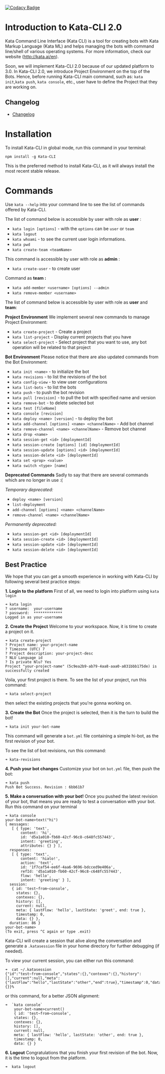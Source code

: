 [![Codacy Badge](https://api.codacy.com/project/badge/Grade/5445d7e1a31740f8a4659e4774a168d9)](https://www.codacy.com?utm_source=git@bitbucket.org&amp;utm_medium=referral&amp;utm_content=yesboss/Kata-CLI&amp;utm_campaign=Badge_Grade)

# Introduction to Kata-CLI 2.0
Kata Command Line Interface (Kata CLI) is a tool for creating bots with Kata Markup Language (Kata ML) and helps managing the bots with command line/shell of various operating systems.
For more information, check our website (http://kata.ai/en).

Soon, we will implement Kata-CLI 2.0 because of our updated platform to 3.0. In Kata-CLI 2.0, we introduce Project Environment on the top of the Bots. Hence, before running Kata-CLI main command, such as: `kata init`,`kata push`, `kata console`, etc., user have to define the Project that they are working on. 

## Changelog 
- [Changelog](CHANGELOG.md)

# Installation
To install Kata-CLI in global mode, run this command in your terminal:
```shell
npm install -g Kata-CLI
```
This is the preferred method to install Kata-CLI, as it will always install the most recent stable release.

# Commands
Use `kata --help` into your command line to see the list of commands offered by Kata-CLI.

The list of command below is accessible by user with role as **user** : 
* `kata login [options]` - with the `options` can be `user` or `team`
* `kata logout`
* `kata whoami` - to see the current user login informations.
* `kata pwd`
* `kata create-team <teamName>`

This command is accessible by user with role as **admin** : 
* `kata create-user`  - to create user

Command as **team :**
* `kata add-member <username> [options] --admin`
* `kata remove-member <username>`

The list of command below is accessible by user with role as **user** and **team**: 

**Project Environment**
We implement several new commands to manage Project Environment: 
* `kata create-project` - Create a project
* `kata list-project` - Display current projects that you have
* `kata select-project` - Select project that you want to use, any bot operation will be related to that project

**Bot Environment**
Please notice that there are also updated commands from the Bot Environment:
* `kata init <name>` - to initialize the bot
* `kata revisions` - to list the revisions of the bot
* `kata config-view` - to view user configurations
* `kata list-bots` - to list the bots
* `kata push` - to push the bot revision
* `kata pull [revision]` - to pull the bot with specified name and version
* `kata remove-bot` - to delete selected bot
* `kata test [fileName]`
* `kata console [revision]`
* `kata deploy <name> [version]` - to deploy the bot
* `kata add-channel [options] <name> <channelName>` - Add bot channel
* `kata remove-channel <name> <channelName>` - Remove bot channel
* `kata drop <name>`
* `kata session-get <id> [deploymentId]`
* `kata session-create [options] [id] [deploymentId]`
* `kata session-update [options] <id> [deploymentId]`
* `kata session-delete <id> [deploymentId]`
* `kata set <prop> <value>`
* `kata switch <type> [name]`

**Deprecated Commands**
Sadly to say that there are several commands which are no longer in use :(

_Temporary deprecated:_
* `deploy <name> [version]`
* `list-deployment`
* `add-channel [options] <name> <channelName>`
* `remove-channel <name> <channelName>`

_Permanently deprecated:_
* `kata session-get <id> [deploymentId]`
* `kata session-create <id> [deploymentId]`
* `kata session-update <id> [deploymentId]`
* `kata session-delete <id> [deploymentId]`

## Best Practice
We hope that you can get a smooth experience in working with Kata-CLI by following several best practice steps: 

**1. Login to the platform**
First of all, we need to login into platform using `kata login`

```
➜ kata login
? username:  your-username
? password:  *************
Logged in as your-username
```

**2. Create the Project**
Welcome to your workspace. Now, it is time to create a project on it.
```shell
➜ kata create-project
? Project name: your-project-name
? Timezone (UTC) 7
? Project description: your-project-desc
? NLU Language id
? Is private Nlu? Yes
Project "your-project-name" (5c9ea2b9-ab79-4aa8-aaa0-a831bbb175de) is successfully created
```
Voila, your first project is there. To see the list of your project, run this command:  
``` shell 
➜ kata select-project
```
then select the existing projects that you're gonna working on.

**3. Create the Bot**
Once the project is selected, then it is the turn to build the bot!
```shell
➜ kata init your-bot-name
```
This command will generate a `bot.yml` file containing a simple hi-bot, as the first revision of your bot. 

To see the list of bot revisions, run this command: 
```shell
➜ kata-revisions
```

**4. Push your bot changes**
Customize your bot on `bot.yml` file, then push the bot: 
```shell
➜ kata push
Push Bot Success. Revision : 6bb61b7
```

**5. Make a conversation with your bot!**
Once you pushed the latest revision of your bot, that means you are ready to test a conversation with your bot. Run this command on your terminal
```shell
➜ kata console
your-bot-name>text("hi")
{ messages:
   [ { type: 'text',
       content: 'hi',
       id: 'd5a1a010-fb60-42cf-96c8-c648fc557443',
       intent: 'greeting',
       attributes: {} } ],
  responses:
   [ { type: 'text',
       content: 'hialo!',
       action: 'text',
       id: '1f7caf54-ee6f-4aa6-9696-bdcced9e406a',
       refId: 'd5a1a010-fb60-42cf-96c8-c648fc557443',
       flow: 'hello',
       intent: 'greeting' } ],
  session:
   { id: 'test~from~console',
     states: {},
     contexes: {},
     history: [],
     current: null,
     meta: { lastFlow: 'hello', lastState: 'greet', end: true },
     timestamp: 0,
     data: {} },
  duration: 86 }
your-bot-name>
(To exit, press ^C again or type .exit)
```

Kata-CLI will create a session that alive along the conversation and generate a `.katasession` file in your home directory for further debugging (if needed). 

To view your current session, you can either run this command:

```shell
➜  cat ~/.katasession
{"id":"test~from~console","states":{},"contexes":{},"history":[],"current":null,"meta":{"lastFlow":"hello","lastState":"other","end":true},"timestamp":0,"data":{}}%
```

or this command, for a better JSON alignment: 

```shell
➜  `kata console`
    your-bot-name>current()
    { id: 'test~from~console',
    states: {},
    contexes: {},
    history: [],
    current: null,
    meta: { lastFlow: 'hello', lastState: 'other', end: true },
    timestamp: 0,
    data: {} }
```

**6. Logout**
Congratulations that you finish your first revision of the bot. Now, it is the time to logout from the platform.
```shell
➜  kata logout 
```